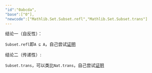 ```yaml
---
"id":"0abcda",
"base":["0"],
"newcode":["Mathlib.Set.Subset.refl","Mathlib.Set.Subset.trans"]
---
```


结论一（自反性）：

`Subset.refl`即`A ⊆ A`，自己尝试[证明](q:sssss)

结论二（传递性）:

`Subset.trans`，可以类比`Nat.trans`，自己尝试[证明](q:sssxxx)
